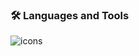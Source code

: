 <h3 align="left">🛠️ Languages and Tools</h3>
<div align="left">
   <img src="https://go-skill-icons.vercel.app/api/icons?i=c,cpp,cmake,php,laravel,js,ts,react,nextjs,nodejs,python,dart,cs,dotnet,git,mongodb,mysql,postgres,redis,linux,arduino,raspberrypi&theme=dark&perline=14" alt="icons"/> 

</div>


<br>
<br>
<br>
